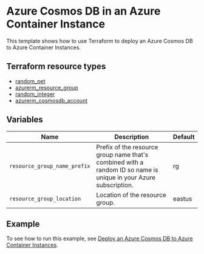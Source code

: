 # Azure Cosmos DB in an Azure Container Instance

This template shows how to use Terraform to deploy an Azure Cosmos DB to Azure Container Instances.

## Terraform resource types

- [random_pet](https://registry.terraform.io/providers/hashicorp/random/latest/docs/resources/pet)
- [azurerm_resource_group](https://registry.terraform.io/providers/hashicorp/azurerm/latest/docs/resources/resource_group)
- [random_integer](https://registry.terraform.io/providers/hashicorp/random/latest/docs/resources/integer)
- [azurerm_cosmosdb_account](https://registry.terraform.io/providers/hashicorp/azurerm/latest/docs/resources/cosmosdb_account)

## Variables

| Name | Description | Default |
|-|-|-|
| `resource_group_name_prefix` | Prefix of the resource group name that's combined with a random ID so name is unique in your Azure subscription. | rg |
| `resource_group_location` | Location of the resource group. | eastus |

## Example

To see how to run this example, see [Deploy an Azure Cosmos DB to Azure Container Instances](https://docs.microsoft.com/azure/developer/terraform/deploy-azure-cosmos-db-to-azure-container-instances).